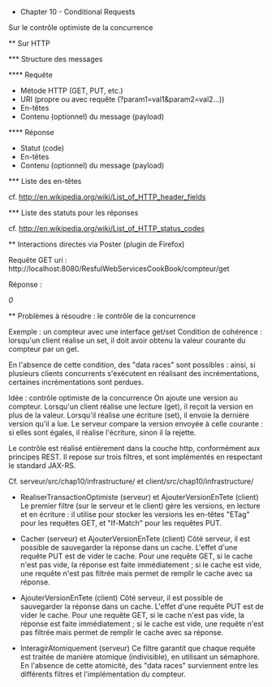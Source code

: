* Chapter 10 - Conditional Requests

Sur le contrôle optimiste de la concurrence

** Sur HTTP

*** Structure des messages

**** Requête

- Métode HTTP (GET, PUT, etc.)
- URI (propre ou avec requête (?param1=val1&param2=val2...))
- En-têtes
- Contenu (optionnel) du message (payload)

**** Réponse

- Statut (code)
- En-têtes
- Contenu (optionnel) du message (payload)

*** Liste des en-têtes

cf. http://en.wikipedia.org/wiki/List_of_HTTP_header_fields

*** Liste des statuts pour les réponses

cf. http://en.wikipedia.org/wiki/List_of_HTTP_status_codes


** Interactions directes via Poster (plugin de Firefox)

Requête
GET
uri : http://localhost:8080/ResfulWebServicesCookBook/compteur/get

Réponse : 
<?xml version="1.0" encoding="UTF-8" standalone="yes"?><ressource><i>0</i></ressource>

** Problèmes à résoudre : le contrôle de la concurrence

Exemple : un compteur avec une interface get/set
Condition de cohérence : lorsqu'un client réalise un set, il doit avoir
obtenu la valeur courante du compteur par un get. 

En l'absence de cette condition, des "data races" sont possibles :
ainsi, si plusieurs clients concurrents s'exécutent en réalisant des
incrémentations, certaines incrémentations sont perdues.

Idée : contrôle optimiste de la concurrence
On ajoute une version au compteur.
Lorsqu'un client réalise une lecture (get), il reçoit la version en plus de la valeur.
Lorsqu'il réalise une écriture (set), il envoie la dernière version
qu'il a lue. Le serveur compare la version envoyée à celle courante : si
elles sont égales, il réalise l'écriture, sinon il la rejette.

Le contrôle est réalisé entièrement dans la couche http, conformément
aux principes REST.
Il repose sur trois filtres, et sont implémentés en respectant le
standard JAX-RS.

Cf. serveur/src/chap10/infrastructure/
et client/src/chap10/infrastructure/

- RealiserTransactionOptimiste (serveur) et AjouterVersionEnTete (client)
Le premier filtre (sur le serveur et le client) gère les versions, en lecture et en écriture : il
utilise pour stocker les versions les en-têtes "ETag" pour les requêtes GET, et "If-Match"
pour les requêtes  PUT.

- Cacher (serveur) et AjouterVersionEnTete (client)
Côté serveur, il est possible de sauvegarder la réponse dans un cache.
L'effet d'une requête PUT est de vider le cache.
Pour une requête GET, 
si le cache n'est pas vide, la réponse est  faite
immédiatement ; si le cache est vide, une requête n'est pas filtrée mais
permet de remplir le cache avec sa réponse. 

- AjouterVersionEnTete (client)
Côté serveur, il est possible de sauvegarder la réponse dans un cache.
L'effet d'une requête PUT est de vider le cache.
Pour une requête GET, 
si le cache n'est pas vide, la réponse est  faite
immédiatement ; si le cache est vide, une requête n'est pas filtrée mais
permet de remplir le cache avec sa réponse. 

- InteragirAtomiquement (serveur)
Ce filtre garantit que chaque requête est traitée de manière atomique (indivisible),
en utilisant un sémaphore. En l'absence de cette atomicité, des "data
races" surviennent entre les différents filtres et l'implémentation du compteur.


